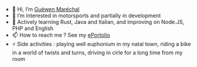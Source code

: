 - 👋 Hi, I’m [Guéwen Maréchal](https://github.com/marechalg/)
- 👀 I’m interested in motorsports and partially in development
- 🌱 Actively learning Rust, Java and Italian, and improving on Node.JS, PHP and English
- 📫 How to reach me ? See my [ePortolio](http://www.guewen-marechal.ovh:8080/)
- ⚡ Side activities : playing well euphonium in my natal town, riding a bike in a world of twists and turns, driving in cirle for a long time from my room
